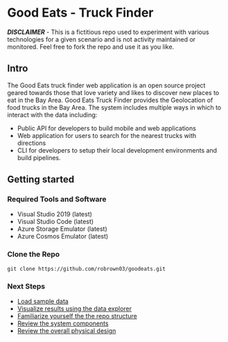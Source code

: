 # Good Eats - Truck Finder

***DISCLAIMER*** - This is a fictitious repo used to experiment with various technologies for a given scenario and is not activity maintained or monitored. Feel free to fork the repo and use it as you like.

## Intro
The Good Eats truck finder web application is an open source project geared towards those that love variety and likes to discover new places to eat in the Bay Area. Good Eats Truck Finder provides the Geolocation of food trucks in the Bay Area. The system includes multiple ways in which to interact with the data including:

* Public API for developers to build mobile and web applications
* Web application for users to search for the nearest trucks with directions
* CLI for developers to setup their local development environments and build pipelines.

## Getting started

### Required Tools and Software

* Visual Studio 2019 (latest)
* Visual Studio Code (latest)
* Azure Storage Emulator (latest)
* Azure Cosmos Emulator (latest)

### Clone the Repo

```
git clone https://github.com/robrown03/goodeats.git
```
### Next Steps
* [Load sample data](Documentation/SampleDataLoad.md)
* [Visualize results using the data explorer](Documentation/DataExplorer.md)
* [Familiarize yourself the the repo structure](Documentation/GitRepository.md)
* [Review the system components](Documentation/SystemOverview.md)
* [Review the overall physical design](Documentation/PhysicalDesign.md)
 




